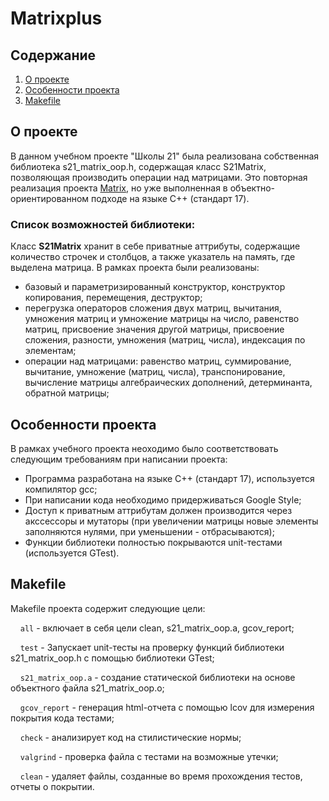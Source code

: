 # Matrixplus

## Содержание

1. [О проекте](#о-проекте)
2. [Особенности проекта](#особенности-проекта)
3. [Makefile](#makefile)

## О проекте

В данном учебном проекте "Школы 21" была реализована собственная библиотека s21_matrix_oop.h, содержащая класс S21Matrix, позволяющая производить операции над матрицами. Это повторная реализация проекта [Matrix](https://github.com/Shyrasya/Matrix), но уже выполненная в объектно-ориентированном подходе на языке C++ (стандарт 17).

### Список возможностей библиотеки:

Класс **S21Matrix** хранит в себе приватные аттрибуты, содержащие количество строчек и столбцов, а также указатель на память, где выделена матрица. В рамках проекта были реализованы: 
* базовый и параметризированный конструктор, конструктор копирования, перемещения, деструктор;
* перегрузка операторов сложения двух матриц, вычитания, умножения матриц и умножение матрицы на число, равенство матриц, присвоение значения другой матрицы, присвоение сложения, разности, умножения (матриц, числа), индексация по элементам;
* операции над матрицами: равенство матриц, суммирование, вычитание, умножение (матриц, числа), транспонирование, вычисление матрицы алгебраических дополнений, детерминанта, обратной матрицы;

## Особенности проекта

В рамках учебного проекта неоходимо было соответствовать следующим требованиям при написании проекта:

* Программа разработана на языке C++ (стандарт 17), используется компилятор gcc;
* При написании кода необходимо придерживаться Google Style;
* Доступ к приватным аттрибутам должен производится через акссессоры и мутаторы (при увеличении матрицы новые элементы заполняются нулями, при уменьшении - отбрасываются);
* Функции библиотеки полностью покрываются unit-тестами (используется GTest).

## Makefile

Makefile проекта содержит следующие цели:

&nbsp;&nbsp;&nbsp;&nbsp;``all`` - включает в себя цели clean, s21_matrix_oop.a, gcov_report;

&nbsp;&nbsp;&nbsp;&nbsp;``test`` - Запускает unit-тесты на проверку функций библиотеки s21_matrix_oop.h с помощью библиотеки GTest;

&nbsp;&nbsp;&nbsp;&nbsp;``s21_matrix_oop.a`` - создание статической библиотеки на основе объектного файла s21_matrix_oop.o;

&nbsp;&nbsp;&nbsp;&nbsp;``gcov_report`` - генерация html-отчета с помощью lcov для измерения покрытия кода тестами;

&nbsp;&nbsp;&nbsp;&nbsp;``check`` - анализирует код на стилистические нормы;

&nbsp;&nbsp;&nbsp;&nbsp;``valgrind`` - проверка файла с тестами на возможные утечки;

&nbsp;&nbsp;&nbsp;&nbsp;``clean`` - удаляет файлы, созданные во время прохождения тестов, отчеты о покрытии.

